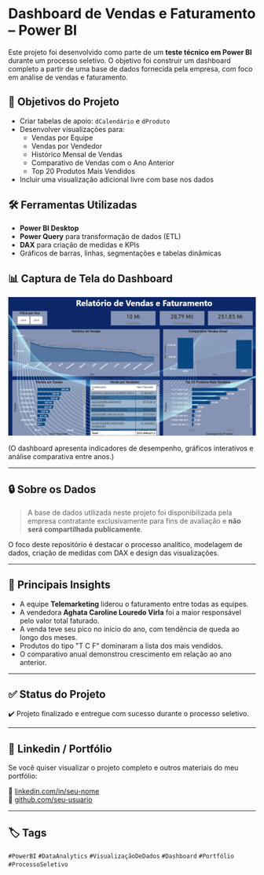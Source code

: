 # Dashboard de Vendas e Faturamento – Power BI

Este projeto foi desenvolvido como parte de um **teste técnico em Power BI** durante um processo seletivo. O objetivo foi construir um dashboard completo a partir de uma base de dados fornecida pela empresa, com foco em análise de vendas e faturamento.

## 🎯 Objetivos do Projeto

- Criar tabelas de apoio: `dCalendário` e `dProduto`
- Desenvolver visualizações para:
  - Vendas por Equipe
  - Vendas por Vendedor
  - Histórico Mensal de Vendas
  - Comparativo de Vendas com o Ano Anterior
  - Top 20 Produtos Mais Vendidos
- Incluir uma visualização adicional livre com base nos dados

## 🛠️ Ferramentas Utilizadas

- **Power BI Desktop**
- **Power Query** para transformação de dados (ETL)
- **DAX** para criação de medidas e KPIs
- Gráficos de barras, linhas, segmentações e tabelas dinâmicas

## 📊 Captura de Tela do Dashboard

![Preview do Dashboard](./imagens/dashboard-preview.png)

(O dashboard apresenta indicadores de desempenho, gráficos interativos e análise comparativa entre anos.)

---

## 🔒 Sobre os Dados

> A base de dados utilizada neste projeto foi disponibilizada pela empresa contratante exclusivamente para fins de avaliação e **não será compartilhada publicamente**.

O foco deste repositório é destacar o processo analítico, modelagem de dados, criação de medidas com DAX e design das visualizações.

---

## 🔎 Principais Insights

- A equipe **Telemarketing** liderou o faturamento entre todas as equipes.
- A vendedora **Aghata Caroline Louredo Virla** foi a maior responsável pelo valor total faturado.
- A venda teve seu pico no início do ano, com tendência de queda ao longo dos meses.
- Produtos do tipo "T C F" dominaram a lista dos mais vendidos.
- O comparativo anual demonstrou crescimento em relação ao ano anterior.

---

## ✅ Status do Projeto

✔️ Projeto finalizado e entregue com sucesso durante o processo seletivo.

---

## 💼 Linkedin / Portfólio

Se você quiser visualizar o projeto completo e outros materiais do meu portfólio:

🔗 [linkedin.com/in/seu-nome](https://www.linkedin.com)  
🔗 [github.com/seu-usuario](https://github.com)

---

## 🏷️ Tags

`#PowerBI` `#DataAnalytics` `#VisualizaçãoDeDados` `#Dashboard` `#Portfólio` `#ProcessoSeletivo`

